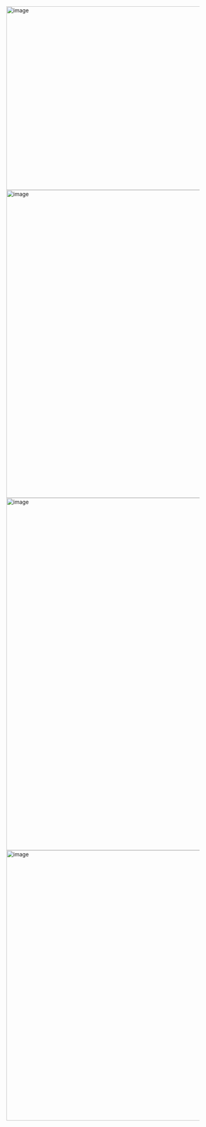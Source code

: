 <img width="1078" height="479" alt="image" src="https://github.com/user-attachments/assets/2afd76b9-b18d-47ad-a91f-15b5e81205e6" />
<img width="835" height="803" alt="image" src="https://github.com/user-attachments/assets/9d887a13-055d-43d6-9f17-0f610a0b3e83" />
<img width="832" height="919" alt="image" src="https://github.com/user-attachments/assets/cffa856d-1f55-46e9-a99a-5fe6fc64031c" />
<img width="821" height="705" alt="image" src="https://github.com/user-attachments/assets/65b03161-50bf-4c2a-ba45-b450f7ce9089" />
